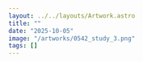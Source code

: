 ```yaml
---
layout: ../../layouts/Artwork.astro
title: ""
date: "2025-10-05"
image: "/artworks/0542_study_3.png"
tags: []
---
```


